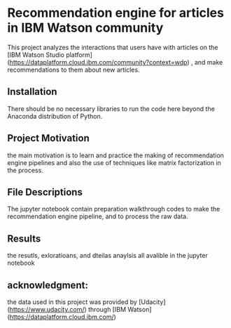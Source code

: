 # Recommendation engine for articles in IBM Watson community

This project analyzes the interactions that users have with articles on the 
[IBM Watson Studio platform] (https://dataplatform.cloud.ibm.com/community?context=wdp) , and make recommendations to them about new articles.

## Installation

There should be no necessary libraries to run the code here beyond the Anaconda distribution of Python.

## Project Motivation

the main motivation is to learn and practice the making of recommendation engine pipelines and also the use of techniques like matrix factorization in the process.
## File Descriptions

The jupyter notebook contain preparation walkthrough codes to make the recommendation engine pipeline, and to process the raw data.


## Results

the resutls, exloratioans, and dteilas anaylsis all avalible in the jupyter notebook

## acknowledgment:

the data used in this project was provided by [Udacity] (https://www.udacity.com/) through  [IBM Watson] (https://dataplatform.cloud.ibm.com/) 